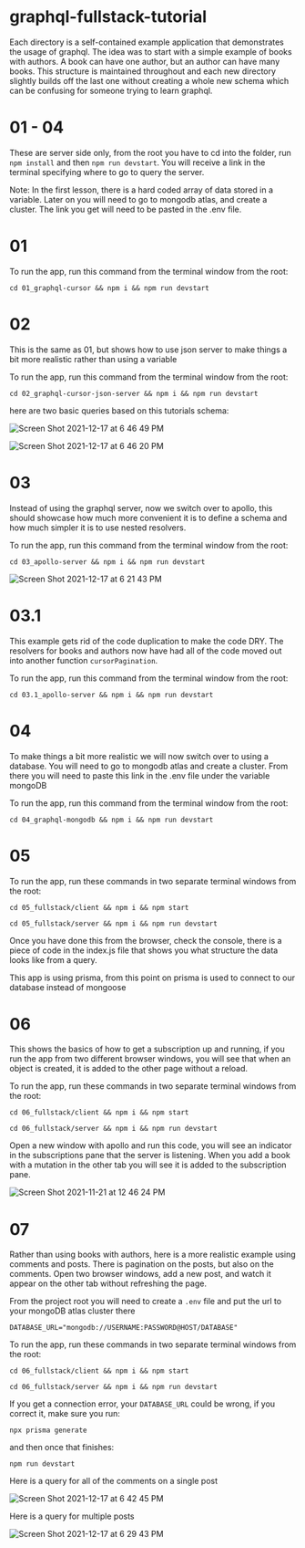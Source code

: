 # graphql-fullstack-tutorial

Each directory is a self-contained example application that demonstrates the usage of graphql. The idea was to start with a simple example of books with authors. A book can have one author, but an author can have many books. This structure is maintained throughout and each new directory slightly builds off the last one without creating a whole new schema which can be confusing for someone trying to learn graphql.

# 01 - 04

These are server side only, from the root you have to cd into the folder, run `npm install` and then `npm run devstart`. You will receive a link in the terminal specifying where to go to query the server.

Note: In the first lesson, there is a hard coded array of data stored in a variable. Later on you will need to go to mongodb atlas, and create a cluster. The link you get will need to be pasted in the .env file.

# 01 

To run the app, run this command from the terminal window from the root: 
```shell
cd 01_graphql-cursor && npm i && npm run devstart
```

# 02 

This is the same as 01, but shows how to use json server to make things a bit more realistic rather than using a variable

To run the app, run this command from the terminal window from the root: 
```shell
cd 02_graphql-cursor-json-server && npm i && npm run devstart
```

here are two basic queries based on this tutorials schema: 

![Screen Shot 2021-12-17 at 6 46 49 PM](https://user-images.githubusercontent.com/40828283/146586534-1a4d1166-35cb-475a-8a23-469fc12ee340.png)

![Screen Shot 2021-12-17 at 6 46 20 PM](https://user-images.githubusercontent.com/40828283/146586551-dbaa2e49-2f3e-4627-8229-61dd0e8f0721.png)





# 03

Instead of using the graphql server, now we switch over to apollo, this should showcase how much more convenient it is to define a schema and how much simpler it is to use nested resolvers.

To run the app, run this command from the terminal window from the root: 
```shell
cd 03_apollo-server && npm i && npm run devstart
```

![Screen Shot 2021-12-17 at 6 21 43 PM](https://user-images.githubusercontent.com/40828283/146583485-e4fd9b69-8297-44bf-96f8-006e9c0851f2.png)



# 03.1

This example gets rid of the code duplication to make the code DRY. The resolvers for books and authors now have had all of the code moved out into another function `cursorPagination`.

To run the app, run this command from the terminal window from the root: 
```shell
cd 03.1_apollo-server && npm i && npm run devstart
```



# 04

To make things a bit more realistic we will now switch over to using a database. You will need to go to mongodb atlas and create a cluster. From there you will need to paste this link in the .env file under the variable mongoDB


To run the app, run this command from the terminal window from the root: 
```shell
cd 04_graphql-mongodb && npm i && npm run devstart
```


# 05

To run the app, run these commands in two separate terminal windows from the root:
```shell
cd 05_fullstack/client && npm i && npm start
```
```shell
cd 05_fullstack/server && npm i && npm run devstart
```

Once you have done this from the browser, check the console, there is a piece of code in the index.js file that shows you what structure the data looks like from a query.

This app is using prisma, from this point on prisma is used to connect to our database instead of mongoose

# 06

This shows the basics of how to get a subscription up and running, if you run the app from two different browser windows, you will see that when an object is created, it is added to the other page without a reload.


To run the app, run these commands in two separate terminal windows from the root:
```shell
cd 06_fullstack/client && npm i && npm start
```
```shell
cd 06_fullstack/server && npm i && npm run devstart
```

Open a new window with apollo and run this code, you will see an indicator in the subscriptions pane that the server is listening. When you add a book with a mutation in the other tab you will see it is added to the subscription pane.

![Screen Shot 2021-11-21 at 12 46 24 PM](https://user-images.githubusercontent.com/40828283/146587256-209c654b-f111-4b41-a15c-fd5c2599d1c1.png)


# 07

Rather than using books with authors, here is a more realistic example using comments and posts. There is pagination on the posts, but also on the comments.
Open two browser windows, add a new post, and watch it appear on the other tab without refreshing the page.

From the project root you will need to create a `.env` file and put the url to your mongoDB atlas cluster there
```
DATABASE_URL="mongodb://USERNAME:PASSWORD@HOST/DATABASE"
```

To run the app, run these commands in two separate terminal windows from the root:
```shell
cd 06_fullstack/client && npm i && npm start
```
```shell
cd 06_fullstack/server && npm i && npm run devstart

```

If you get a connection error, your `DATABASE_URL` could be wrong, if you correct it, make sure you run:
``` shell
npx prisma generate
```
and then once that finishes:
```shell
npm run devstart
```

Here is a query for all of the comments on a single post

![Screen Shot 2021-12-17 at 6 42 45 PM](https://user-images.githubusercontent.com/40828283/146586016-1a01c171-d631-4f04-9161-3a71f63b4cae.png)


Here is a query for multiple posts

![Screen Shot 2021-12-17 at 6 29 43 PM](https://user-images.githubusercontent.com/40828283/146585466-fcc748ec-2af9-4c71-b235-ec41024aa7e6.png)


